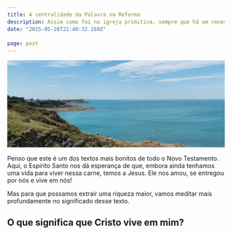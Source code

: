 ```yaml
---
title: A centralidade da Palavra na Reforma
description: Assim como foi na igreja primitiva, sempre que há um renovo espiritual, vemos a Palavra prevalecendo.
date: "2015-05-28T22:40:32.169Z"

page: post
---
```


![Cruz](./shore.jpg)

Penso que este é um dos textos mais bonitos de todo o Novo Testamento. Aqui, o Espírito Santo nos dá esperança de que, embora ainda tenhamos uma vida para viver nessa carne, temos a Jesus. Ele nos amou, se entregou por nós e vive em nós!

Mas para que possamos extrair uma riqueza maior, vamos meditar mais profundamente no significado desse texto.

## O que significa que Cristo vive em mim?